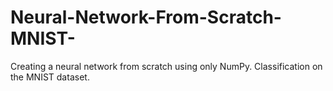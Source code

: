 # Neural-Network-From-Scratch-MNIST-
Creating a neural network from scratch using only NumPy. Classification on the MNIST dataset.
